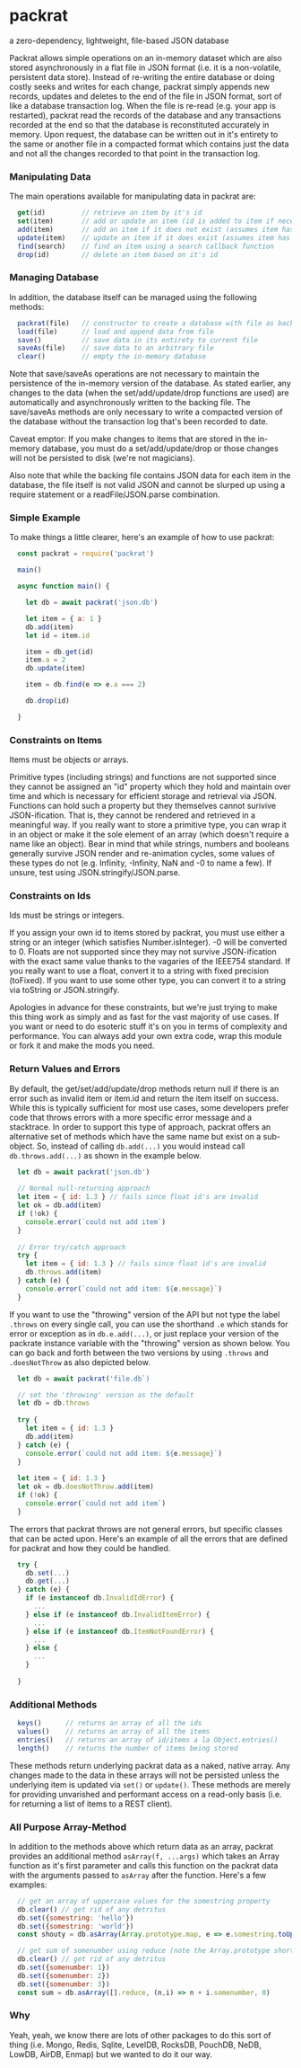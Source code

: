# packrat
a zero-dependency, lightweight, file-based JSON database

Packrat allows simple operations on an in-memory dataset which are
also stored asynchronously in a flat file in JSON format (i.e. it is
a non-volatile, persistent data store).  Instead of re-writing the
entire database or doing costly seeks and writes for each change,
packrat simply appends new records, updates and deletes to the end
of the file in JSON format, sort of like a database transaction log.
When the file is re-read (e.g. your app is restarted), packrat read
the records of the database and any transactions recorded at the end so
that the database is reconstituted accurately in memory.  Upon request,
the database can be written out in it's entirety to the same or another
file in a compacted format which contains just the data and not all the
changes recorded to that point in the transaction log.

### Manipulating Data
The main operations available for manipulating data in packrat are:

```javascript
  get(id)         // retrieve an item by it's id 
  set(item)       // add or update an item (id is added to item if necessary)
  add(item)       // add an item if it does not exist (assumes item has an id)
  update(item)    // update an item if it does exist (assumes item has an id)
  find(search)    // find an item using a search callback function 
  drop(id)        // delete an item based on it's id
```

### Managing Database
In addition, the database itself can be managed using the following methods:

```javascript
  packrat(file)   // constructor to create a database with file as backing
  load(file)      // load and append data from file 
  save()          // save data in its entirety to current file
  saveAs(file)    // save data to an arbitrary file
  clear()         // empty the in-memory database
 ```

Note that save/saveAs operations are not necessary to maintain the
persistence of the in-memory version of the database.  As stated earlier,
any changes to the data (when the set/add/update/drop functions are
used) are automatically and asynchronously written to the backing file.
The save/saveAs methods are only necessary to write a compacted version
of the database without the transaction log that's been recorded to date.

Caveat emptor: If you make changes to items that are stored in the
in-memory database, you must do a set/add/update/drop or those changes
will not be persisted to disk (we're not magicians).

Also note that while the backing file contains JSON data for each item
in the database, the file itself is not valid JSON and cannot be slurped
up using a require statement or a readFile/JSON.parse combination.

### Simple Example
To make things a little clearer, here's an example of how to use packrat:

```javascript
  const packrat = require('packrat')

  main() 

  async function main() {

    let db = await packrat('json.db')

    let item = { a: 1 }
    db.add(item)
    let id = item.id

    item = db.get(id)
    item.a = 2
    db.update(item)

    item = db.find(e => e.a === 2)

    db.drop(id)

  }
```

### Constraints on Items
Items must be objects or arrays.  

Primitive types (including strings) and functions are not supported since
they cannot be assigned an "id" property which they hold and maintain
over time and which is necessary for efficient storage and retrieval
via JSON.  Functions can hold such a property but they themselves cannot
surivive JSON-ification.  That is, they cannot be rendered and retrieved
in a meaningful way.  If you really want to store a primitive type, you
can wrap it in an object or make it the sole element of an array (which
doesn't require a name like an object).  Bear in mind that while strings,
numbers and booleans generally survive JSON render and re-animation
cycles, some values of these types do not (e.g. Infinity, -Infinity, NaN
and -0 to name a few). If unsure, test using JSON.stringify/JSON.parse.

### Constraints on Ids
Ids must be strings or integers.

If you assign your own id to items stored by packrat, you must use either
a string or an integer (which satisfies Number.isInteger).  -0 will be
converted to 0.  Floats are not supported since they may not survive
JSON-ification with the exact same value thanks to the vagaries of the
IEEE754 standard.  If you really want to use a float, convert it to a
string with fixed precision (toFixed).  If you want to use some other
type, you can convert it to a string via toString or JSON.stringify.

Apologies in advance for these constraints, but we're just trying to
make this thing work as simply and as fast for the vast majority of
use cases.  If you want or need to do esoteric stuff it's on you in terms
of complexity and performance.  You can always add your own extra code,
wrap this module or fork it and make the mods you need.

### Return Values and Errors
By default, the get/set/add/update/drop methods return null if there
is an error such as invalid item or item.id and return the item itself
on success.  While this is typically sufficient for most use cases, some
developers prefer code that throws errors with a more specific error
message and a stacktrace.  In order to support this type of approach,
packrat offers an alternative set of methods which have the same name
but exist on a sub-object.  So, instead of calling `db.add(...)` you
would instead call `db.throws.add(...)` as shown in the example below.

```javascript
  let db = await packrat('json.db')
  
  // Normal null-returning approach
  let item = { id: 1.3 } // fails since float id's are invalid
  let ok = db.add(item)
  if (!ok) {
    console.error(`could not add item`)
  }
  
  // Error try/catch approach
  try {
    let item = { id: 1.3 } // fails since float id's are invalid
    db.throws.add(item)
  } catch (e) {
    console.error(`could not add item: ${e.message}`)  
  }  
```

If you want to use the "throwing" version of the API but not type the
label `.throws` on every single call, you can use the shorthand `.e` which
stands for error or exception as in `db.e.add(...)`, or just replace your
version of the packrate instance variable with the "throwing" version as
shown below.  You can go back and forth between the two versions by using
`.throws` and `.doesNotThrow` as also depicted below.

```javascript
  let db = await packrat('file.db`)

  // set the 'throwing' version as the default
  let db = db.throws
  
  try {
    let item = { id: 1.3 }
    db.add(item)
  } catch (e) {
    console.error(`could not add item: ${e.message}`)  
  }  
  
  let item = { id: 1.3 }
  let ok = db.doesNotThrow.add(item)
  if (!ok) {
    console.error(`could not add item`)
  }
```

The errors that packrat throws are not general errors, but specific 
classes that can be acted upon.  Here's an example of all the 
errors that are defined for packrat and how they could be handled.

```javascript
  try {
    db.set(...)
    db.get(...)
  } catch (e) {
    if (e instanceof db.InvalidIdError) {
      ...
    } else if (e instanceof db.InvalidItemError) {
      ...
    } else if (e instanceof db.ItemNotFoundError) {
      ...
    } else {
      ...
    }
    
  }
```

### Additional Methods

```javascript
  keys()      // returns an array of all the ids
  values()    // returns an array of all the items
  entries()   // returns an array of id/items a la Object.entries()
  length()    // returns the number of items being stored
```

These methods return underlying packrat data as a naked, native array.
Any changes made to the data in these arrays will not be persisted unless
the underlying item is updated via `set()` or `update()`.  These methods
are merely for providing unvarished and performant access on a read-only
basis (i.e. for returning a list of items to a REST client).

### All Purpose Array-Method

In addition to the methods above which return data as an array, packrat
provides an additional method `asArray(f, ...args)` which takes an
Array function as it's first parameter and calls this function on the
packrat data with the arguments passed to `asArray` after the function.
Here's a few examples:

```javascript
  // get an array of uppercase values for the somestring property
  db.clear() // get rid of any detritus
  db.set({somestring: 'hello'})
  db.set({somestring: 'world'})
  const shouty = db.asArray(Array.prototype.map, e => e.somestring.toUpperCase())

  // get sum of somenumber using reduce (note the Array.prototype shorthand)
  db.clear() // get rid of any detritus
  db.set({somenumber: 1})
  db.set({somenumber: 2})
  db.set({somenumber: 3})
  const sum = db.asArray([].reduce, (n,i) => n + i.somenumber, 0)
```

### Why

Yeah, yeah, we know there are lots of other packages to do this sort
of thing (i.e.  Mongo, Redis, Sqlite, LevelDB, RocksDB, PouchDB, NeDB,
LowDB, AirDB, Enmap) but we wanted to do it our way.
